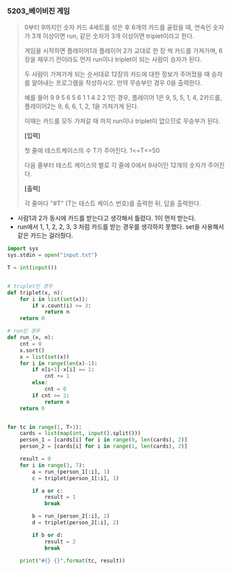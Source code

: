 ### 5203_베이비진 게임

> 0부터 9까지인 숫자 카드 4세트를 섞은 후 6개의 카드를 골랐을 때, 연속인 숫자가 3개 이상이면 run, 같은 숫자가 3개 이상이면 triplet이라고 한다.
>
> 게임을 시작하면 플레이어1과 플레이어 2가 교대로 한 장 씩 카드를 가져가며, 6장을 채우기 전이라도 먼저 run이나 triplet이 되는 사람이 승자가 된다.
>
> 두 사람이 가져가게 되는 순서대로 12장의 카드에 대한 정보가 주어졌을 때 승자를 알아내는 프로그램을 작성하시오. 만약 무승부인 경우 0을 출력한다.
>
> 예를 들어 9 9 5 6 5 6 1 1 4 2 2 1인 경우, 플레이어 1은 9, 5, 5, 1, 4, 2카드를, 플레이어2는 9, 6, 6, 1, 2, 1을 가져가게 된다.
>
> 이때는 카드를 모두 가져갈 때 까지 run이나 triplet이 없으므로 무승부가 된다.
>
> 
> **[입력]**
>
> 첫 줄에 테스트케이스의 수 T가 주어진다. 1<=T<=50
>
> 다음 줄부터 테스트 케이스의 별로 각 줄에 0에서 9사이인 12개의 숫자가 주어진다.
>  
> **[출력]**
>
> 각 줄마다 "#T" (T는 테스트 케이스 번호)를 출력한 뒤, 답을 출력한다.



- 사람1과 2가 동시에 카드를 받는다고 생각해서 틀렸다. 1이 먼저 받는다.
- run에서 1, 1, 2, 2, 3, 3 처럼 카드를 받는 경우를 생각하지 못했다. set을 사용해서 같은 카드는 걸러줬다.

```python
import sys
sys.stdin = open("input.txt")

T = int(input())


# triplet인 경우
def triplet(x, n):
    for i in list(set(x)):
        if x.count(i) >= 3:
            return n
    return 0

# run인 경우
def run_(x, n):
    cnt = 0
    x.sort()
    x = list(set(x))
    for i in range(len(x)-1):
        if x[i+1]-x[i] == 1:
            cnt += 1
        else:
            cnt = 0
        if cnt >= 2:
            return n
    return 0


for tc in range(1, T+1):
    cards = list(map(int, input().split()))
    person_1 = [cards[i] for i in range(0, len(cards), 2)]
    person_2 = [cards[i] for i in range(1, len(cards), 2)]

    result = 0
    for i in range(3, 7):
        a = run_(person_1[:i], 1)
        c = triplet(person_1[:i], 1)

        if a or c:
            result = 1
            break

        b = run_(person_2[:i], 2)
        d = triplet(person_2[:i], 2)

        if b or d:
            result = 2
            break

    print("#{} {}".format(tc, result))
```


